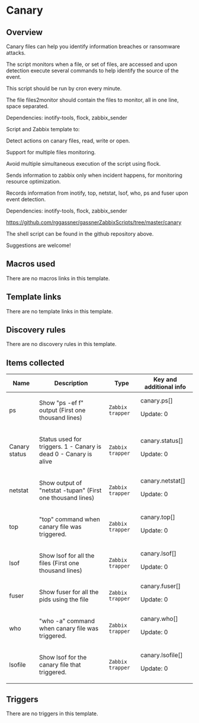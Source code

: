 # Canary

## Overview

Canary files can help you identify information breaches or ransomware attacks.


The script monitors when a file, or set of files, are accessed and upon detection execute several commands to help identify the source of the event.


This script should be run by cron every minute.


The file files2monitor should contain the files to monitor, all in one line, space separated.


Dependencies: inotify-tools, flock, zabbix\_sender


Script and Zabbix template to:


Detect actions on canary files, read, write or open.


Support for multiple files monitoring.


Avoid multiple simultaneous execution of the script using flock.


Sends information to zabbix only when incident happens, for monitoring resource optimization.


Records information from inotify, top, netstat, lsof, who, ps and fuser upon event detection.


Dependencies: inotify-tools, flock, zabbix\_sender


https://github.com/rggassner/gassnerZabbixScripts/tree/master/canary


The shell script can be found in the github repository above.


Suggestions are welcome!



## Macros used

There are no macros links in this template.

## Template links

There are no template links in this template.

## Discovery rules

There are no discovery rules in this template.

## Items collected

|Name|Description|Type|Key and additional info|
|----|-----------|----|----|
|ps|<p>Show "ps -ef f" output (First one thousand lines)</p>|`Zabbix trapper`|canary.ps[]<p>Update: 0</p>|
|Canary status|<p>Status used for triggers. 1 - Canary is dead 0 - Canary is alive</p>|`Zabbix trapper`|canary.status[]<p>Update: 0</p>|
|netstat|<p>Show output of "netstat -tupan" (First one thousand lines)</p>|`Zabbix trapper`|canary.netstat[]<p>Update: 0</p>|
|top|<p>"top" command when canary file was triggered.</p>|`Zabbix trapper`|canary.top[]<p>Update: 0</p>|
|lsof|<p>Show lsof for all the files (First one thousand lines)</p>|`Zabbix trapper`|canary.lsof[]<p>Update: 0</p>|
|fuser|<p>Show fuser for all the pids using the file</p>|`Zabbix trapper`|canary.fuser[]<p>Update: 0</p>|
|who|<p>"who -a" command when canary file was triggered.</p>|`Zabbix trapper`|canary.who[]<p>Update: 0</p>|
|lsofile|<p>Show lsof for the canary file that triggered.</p>|`Zabbix trapper`|canary.lsofile[]<p>Update: 0</p>|
## Triggers

There are no triggers in this template.


